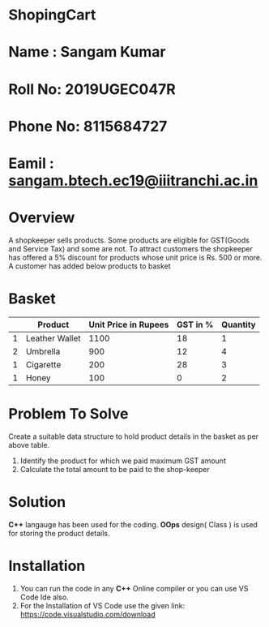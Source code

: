 # ShopingCart
# Name : Sangam Kumar
# Roll No: 2019UGEC047R
# Phone No: 8115684727
# Eamil : sangam.btech.ec19@iiitranchi.ac.in

# Overview
A shopkeeper sells products. Some products are eligible for GST(Goods and Service
Tax) and some are not. To attract customers the shopkeeper has offered a 5% discount
for products whose unit price is Rs. 500 or more.
A customer has added below products to basket

# Basket
|   | Product | Unit Price in Rupees | GST in % | Quantity |
|---|---------|----------------------|----------|----------|
| 1 | Leather Wallet | 1100 | 18 | 1|
| 2 | Umbrella | 900 | 12 | 4|
| 1 | Cigarette | 200 | 28 | 3|
| 1 | Honey | 100 | 0| 2|

# Problem To Solve
Create a suitable data structure to hold product details in the basket as per above table.
1. Identify the product for which we paid maximum GST amount
2. Calculate the total amount to be paid to the shop-keeper

# Solution
**C++** langauge has been used for the coding.
**OOps** design( Class ) is used for storing the product details.
 
# Installation
1. You can run the code in any **C++** Online compiler or you can use VS Code Ide also.
2. For the Installation  of VS Code  use the given link: https://code.visualstudio.com/download 
